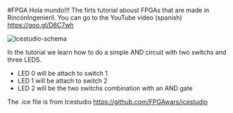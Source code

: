 ﻿#FPGA Hola mundo!!!
The firts tutorial aboust FPGAs that are made in RincónIngenieril. You can go to the YouTube video (spanish) https://goo.gl/D6C7wh

![Icestudio-schema](https://github.com/RinconIngenieril/FPGA-tutorials/blob/master/General/%231%20-%20Hola%20Mundo!!!/Icestudio-schema.png)

In the tutorial we learn how to do a simple AND circuit with two switchs and three LEDS.
* LED 0 will be attach to switch 1
* LED 1 will be attach to switch 2
* LED 2 will be the two switchs combination with an AND gate 


The .ice file is from Icestudio https://github.com/FPGAwars/icestudio

